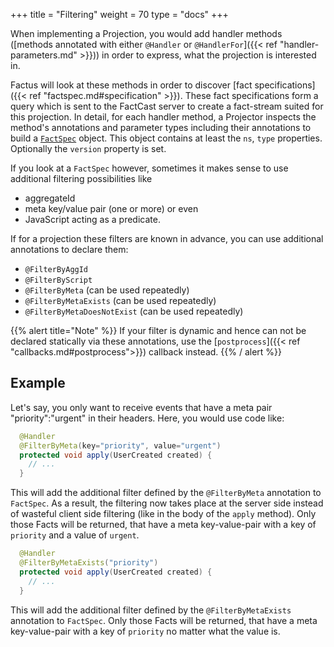 +++
title = "Filtering"
weight = 70
type = "docs"
+++

When implementing a Projection, you would add handler methods
([methods annotated with either `@Handler` or `@HandlerFor`]({{< ref "handler-parameters.md" >}}))
in order to express, what the projection is interested in.

Factus will look at these methods in order to discover [fact specifications]({{< ref "factspec.md#specification" >}}).
These fact specifications form a query which is sent to the FactCast server to create a fact-stream suited for this projection.
In detail, for each handler method, a Projector inspects the method's annotations and parameter types
including their annotations to build a
[`FactSpec`](https://github.com/factcast/factcast/blob/main/factcast-core/src/main/java/org/factcast/core/spec/FactSpec.java) object.
This object contains at least the `ns`, `type` properties. Optionally the `version` property is set.

If you look at a `FactSpec` however, sometimes it makes sense to use additional filtering possibilities like

- aggregateId
- meta key/value pair (one or more) or even
- JavaScript acting as a predicate.

If for a projection these filters are known in advance, you can use additional annotations to declare them:

- `@FilterByAggId`
- `@FilterByScript`
- `@FilterByMeta` (can be used repeatedly)
- `@FilterByMetaExists` (can be used repeatedly)
- `@FilterByMetaDoesNotExist` (can be used repeatedly)

{{% alert title="Note" %}}
If your filter is dynamic and hence can not be declared statically via these annotations,
use the [`postprocess`]({{< ref "callbacks.md#postprocess">}}) callback instead.
{{% / alert %}}

## Example

Let's say, you only want to receive events that have a meta pair "priority":"urgent" in their headers.
Here, you would use code like:

```java
  @Handler
  @FilterByMeta(key="priority", value="urgent")
  protected void apply(UserCreated created) {
    // ...
  }
```

This will add the additional filter defined by the `@FilterByMeta` annotation to `FactSpec`.
As a result, the filtering now takes place at the server side instead of
wasteful client side filtering (like in the body of the `apply` method).
Only those Facts will be returned, that have a meta key-value-pair with a key of `priority` and a value of `urgent`.

```java
  @Handler
  @FilterByMetaExists("priority")
  protected void apply(UserCreated created) {
    // ...
  }
```

This will add the additional filter defined by the `@FilterByMetaExists` annotation to `FactSpec`.
Only those Facts will be returned, that have a meta key-value-pair with a key of `priority` no matter what the value is.
